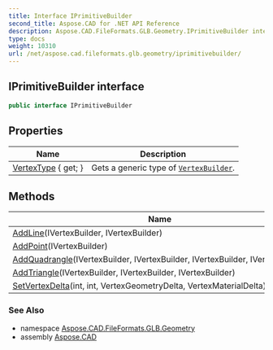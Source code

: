 ```yaml
---
title: Interface IPrimitiveBuilder
second_title: Aspose.CAD for .NET API Reference
description: Aspose.CAD.FileFormats.GLB.Geometry.IPrimitiveBuilder interface. 
type: docs
weight: 10310
url: /net/aspose.cad.fileformats.glb.geometry/iprimitivebuilder/
---
```

## IPrimitiveBuilder interface

```csharp
public interface IPrimitiveBuilder
```

## Properties

| Name | Description |
| --- | --- |
| [VertexType](../../aspose.cad.fileformats.glb.geometry/iprimitivebuilder/vertextype/) { get; } | Gets a generic type of [`VertexBuilder`](../vertexbuilder-3/). |

## Methods

| Name | Description |
| --- | --- |
| [AddLine](../../aspose.cad.fileformats.glb.geometry/iprimitivebuilder/addline/)(IVertexBuilder, IVertexBuilder) |  |
| [AddPoint](../../aspose.cad.fileformats.glb.geometry/iprimitivebuilder/addpoint/)(IVertexBuilder) |  |
| [AddQuadrangle](../../aspose.cad.fileformats.glb.geometry/iprimitivebuilder/addquadrangle/)(IVertexBuilder, IVertexBuilder, IVertexBuilder, IVertexBuilder) |  |
| [AddTriangle](../../aspose.cad.fileformats.glb.geometry/iprimitivebuilder/addtriangle/)(IVertexBuilder, IVertexBuilder, IVertexBuilder) |  |
| [SetVertexDelta](../../aspose.cad.fileformats.glb.geometry/iprimitivebuilder/setvertexdelta/)(int, int, VertexGeometryDelta, VertexMaterialDelta) |  |

### See Also

* namespace [Aspose.CAD.FileFormats.GLB.Geometry](../../aspose.cad.fileformats.glb.geometry/)
* assembly [Aspose.CAD](../../)


